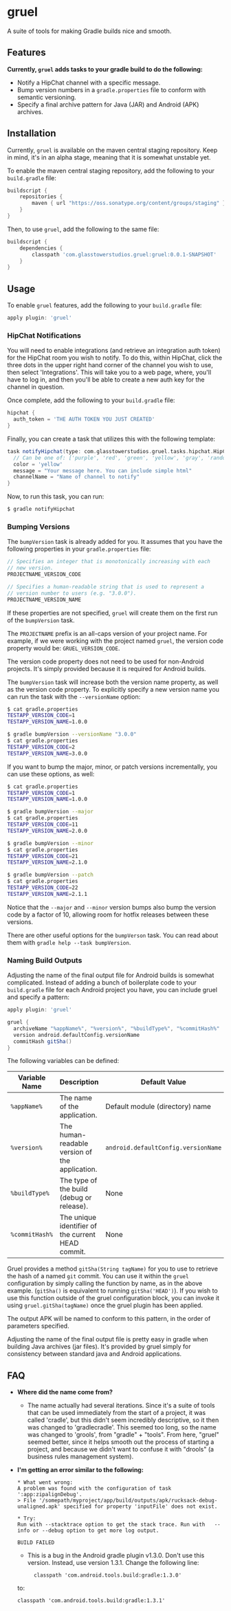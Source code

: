 # gruel
A suite of tools for making Gradle builds nice and smooth.

## Features
**Currently, `gruel` adds tasks to your gradle build to do the following:**

- Notify a HipChat channel with a specific message.
- Bump version numbers in a `gradle.properties` file to conform with semantic versioning.
- Specify a final archive pattern for Java (JAR) and Android (APK) archives.

## Installation
Currently, `gruel` is available on the maven central staging repository. Keep in mind, it's in an alpha stage, meaning that it is somewhat unstable yet.

To enable the maven central staging repository, add the following to your `build.gradle` file:
```groovy
buildscript {
    repositories {
        maven { url "https://oss.sonatype.org/content/groups/staging" }
    }
}

```

Then, to use `gruel`, add the following to the same file:
```groovy
buildscript {
    dependencies {
        classpath 'com.glasstowerstudios.gruel:gruel:0.0.1-SNAPSHOT'
    }
}
```

## Usage

To enable `gruel` features, add the following to your `build.gradle` file:
```groovy
apply plugin: 'gruel'
```

### HipChat Notifications
You will need to enable integrations (and retrieve an integration auth token) for the HipChat room you wish to notify. To do this, within HipChat, click the three dots in the upper right hand corner of the channel you wish to use, then select 'Integrations'. This will take you to a web page, where, you'll have to log in, and then you'll be able to create a new auth key for the channel in question.

Once complete, add the following to your `build.gradle` file:
```groovy
hipchat {
  auth_token = 'THE AUTH TOKEN YOU JUST CREATED'
}
```

Finally, you can create a task that utilizes this with the following template:
```groovy
task notifyHipchat(type: com.glasstowerstudios.gruel.tasks.hipchat.HipChatNotificationTask) {
  // Can be one of: ['purple', 'red', 'green', 'yellow', 'gray', 'random']
  color = 'yellow'
  message = "Your message here. You can include simple html"
  channelName = "Name of channel to notify"
}
```

Now, to run this task, you can run:
```bash
$ gradle notifyHipchat
```

### Bumping Versions
The `bumpVersion` task is already added for you. It assumes that you have the following properties in your `gradle.properties` file:
```groovy
// Specifies an integer that is monotonically increasing with each
// new version.
PROJECTNAME_VERSION_CODE

// Specifies a human-readable string that is used to represent a
// version number to users (e.g. "3.0.0").
PROJECTNAME_VERSION_NAME
```

If these properties are not specified, `gruel` will create them on the first run of the `bumpVersion` task.

The `PROJECTNAME` prefix is an all-caps version of your project name. For example, if we were working with the project named `gruel`, the version code property would be: `GRUEL_VERSION_CODE`.

The version code property does not need to be used for non-Android projects. It's simply provided because it is required for Android builds.

The `bumpVersion` task will increase both the version name property, as well as the version code property. To explicitly specify a new version name you can run the task with the `--versionName` option:
```bash
$ cat gradle.properties
TESTAPP_VERSION_CODE=1
TESTAPP_VERSION_NAME=1.0.0

$ gradle bumpVersion --versionName "3.0.0"
$ cat gradle.properties
TESTAPP_VERSION_CODE=2
TESTAPP_VERSION_NAME=3.0.0
```

If you want to bump the major, minor, or patch versions incrementally, you can use these options, as well:
```bash
$ cat gradle.properties
TESTAPP_VERSION_CODE=1
TESTAPP_VERSION_NAME=1.0.0

$ gradle bumpVersion --major
$ cat gradle.properties
TESTAPP_VERSION_CODE=11
TESTAPP_VERSION_NAME=2.0.0

$ gradle bumpVersion --minor
$ cat gradle.properties
TESTAPP_VERSION_CODE=21
TESTAPP_VERSION_NAME=2.1.0

$ gradle bumpVersion --patch
$ cat gradle.properties
TESTAPP_VERSION_CODE=22
TESTAPP_VERSION_NAME=2.1.1
```

Notice that the `--major` and `--minor` version bumps also bump the version code by a factor of 10, allowing room for hotfix releases between these versions.

There are other useful options for the `bumpVerson` task. You can read about them with `gradle help --task bumpVersion`.

### Naming Build Outputs
Adjusting the name of the final output file for Android builds is somewhat complicated. Instead of adding
a bunch of boilerplate code to your `build.gradle` file for each Android project you have, you can
include gruel and specify a pattern:
```groovy
apply plugin: 'gruel'

gruel {
  archiveName "%appName%", "%version%", "%buildType%", "%commitHash%"
  version android.defaultConfig.versionName
  commitHash gitSha()
}
```

The following variables can be defined:

| Variable Name | Description                        | Default Value |
| ------------- | ---------------------------------- | ------------- |
| `%appName%`   | The name of the application.       |  Default module (directory) name |
| `%version%`   | The human-readable version of the application. | `android.defaultConfig.versionName` |
| `%buildType%` | The type of the build (debug or release). | None |
| `%commitHash%`| The unique identifier of the current HEAD commit. | None |

Gruel provides a method `gitSha(String tagName)` for you to use to retrieve the hash of a named
`git` commit. You can use it within the `gruel` configuration by simply calling the function by name,
as in the above example. (`gitSha()` is equivalent to running `gitSha('HEAD')`). If you wish to use this function outside of the gruel configuration block, you can invoke it using `gruel.gitSha(tagName)` once the gruel plugin has been applied.

The output APK will be named to conform to this pattern, in the order of parameters specified.

Adjusting the name of the final output file is pretty easy in gradle when building Java archives (jar files).
It's provided by gruel simply for consistency between standard java and Android applications.

## FAQ
- __Where did the name come from?__
  - The name actually had several iterations. Since it's a suite of tools that can be used immediately from the start of a project, it was called 'cradle', but this didn't seem incredibly descriptive, so it then was changed to 'gradlecradle'. This seemed too long, so the name was changed to 'grools', from "gradle" + "tools". From here, "gruel" seemed better, since it helps smooth out the process of starting a project, and because we didn't want to confuse it with "drools" (a business rules management system).

- __I'm getting an error similar to the following:__

  ```
  * What went wrong:
  A problem was found with the configuration of task ':app:zipalignDebug'.
  > File '/somepath/myproject/app/build/outputs/apk/rucksack-debug-unaligned.apk' specified for property 'inputFile' does not exist.

  * Try:
  Run with --stacktrace option to get the stack trace. Run with   --info or --debug option to get more log output.

  BUILD FAILED
  ```
  - This is a bug in the Android gradle plugin v1.3.0. Don't use this version. Instead, use version 1.3.1. Change the following line:

    ```
      classpath 'com.android.tools.build:gradle:1.3.0'

    ```
  to:

    ```
    classpath 'com.android.tools.build:gradle:1.3.1'
    ```

